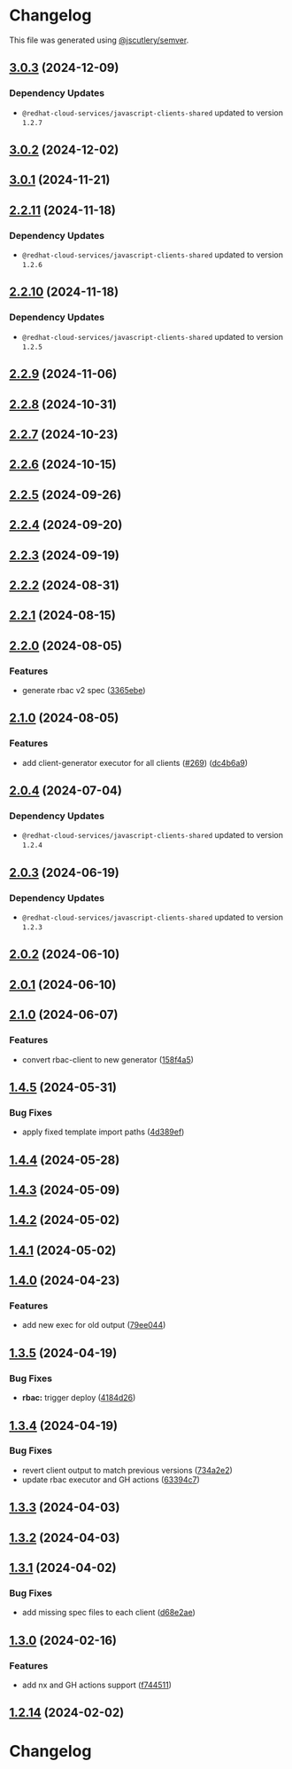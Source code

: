 # Changelog

This file was generated using [@jscutlery/semver](https://github.com/jscutlery/semver).

## [3.0.3](https://github.com/RedHatInsights/javascript-clients/compare/@redhat-cloud-services/rbac-client-3.0.2...@redhat-cloud-services/rbac-client-3.0.3) (2024-12-09)

### Dependency Updates

* `@redhat-cloud-services/javascript-clients-shared` updated to version `1.2.7`
## [3.0.2](https://github.com/RedHatInsights/javascript-clients/compare/@redhat-cloud-services/rbac-client-3.0.1...@redhat-cloud-services/rbac-client-3.0.2) (2024-12-02)

## [3.0.1](https://github.com/RedHatInsights/javascript-clients/compare/@redhat-cloud-services/rbac-client-3.0.0...@redhat-cloud-services/rbac-client-3.0.1) (2024-11-21)

## [2.2.11](https://github.com/RedHatInsights/javascript-clients/compare/@redhat-cloud-services/rbac-client-2.2.10...@redhat-cloud-services/rbac-client-2.2.11) (2024-11-18)

### Dependency Updates

* `@redhat-cloud-services/javascript-clients-shared` updated to version `1.2.6`
## [2.2.10](https://github.com/RedHatInsights/javascript-clients/compare/@redhat-cloud-services/rbac-client-2.2.9...@redhat-cloud-services/rbac-client-2.2.10) (2024-11-18)

### Dependency Updates

* `@redhat-cloud-services/javascript-clients-shared` updated to version `1.2.5`
## [2.2.9](https://github.com/RedHatInsights/javascript-clients/compare/@redhat-cloud-services/rbac-client-2.2.8...@redhat-cloud-services/rbac-client-2.2.9) (2024-11-06)

## [2.2.8](https://github.com/RedHatInsights/javascript-clients/compare/@redhat-cloud-services/rbac-client-2.2.7...@redhat-cloud-services/rbac-client-2.2.8) (2024-10-31)

## [2.2.7](https://github.com/RedHatInsights/javascript-clients/compare/@redhat-cloud-services/rbac-client-2.2.6...@redhat-cloud-services/rbac-client-2.2.7) (2024-10-23)

## [2.2.6](https://github.com/RedHatInsights/javascript-clients/compare/@redhat-cloud-services/rbac-client-2.2.5...@redhat-cloud-services/rbac-client-2.2.6) (2024-10-15)

## [2.2.5](https://github.com/RedHatInsights/javascript-clients/compare/@redhat-cloud-services/rbac-client-2.2.4...@redhat-cloud-services/rbac-client-2.2.5) (2024-09-26)

## [2.2.4](https://github.com/RedHatInsights/javascript-clients/compare/@redhat-cloud-services/rbac-client-2.2.3...@redhat-cloud-services/rbac-client-2.2.4) (2024-09-20)

## [2.2.3](https://github.com/RedHatInsights/javascript-clients/compare/@redhat-cloud-services/rbac-client-2.2.2...@redhat-cloud-services/rbac-client-2.2.3) (2024-09-19)

## [2.2.2](https://github.com/RedHatInsights/javascript-clients/compare/@redhat-cloud-services/rbac-client-2.2.1...@redhat-cloud-services/rbac-client-2.2.2) (2024-08-31)

## [2.2.1](https://github.com/RedHatInsights/javascript-clients/compare/@redhat-cloud-services/rbac-client-2.2.0...@redhat-cloud-services/rbac-client-2.2.1) (2024-08-15)

## [2.2.0](https://github.com/RedHatInsights/javascript-clients/compare/@redhat-cloud-services/rbac-client-2.1.0...@redhat-cloud-services/rbac-client-2.2.0) (2024-08-05)


### Features

* generate rbac v2 spec ([3365ebe](https://github.com/RedHatInsights/javascript-clients/commit/3365ebe812f8e942ce2dda41c95f9e7b10e16aae))

## [2.1.0](https://github.com/RedHatInsights/javascript-clients/compare/@redhat-cloud-services/rbac-client-2.0.4...@redhat-cloud-services/rbac-client-2.1.0) (2024-08-05)


### Features

* add client-generator executor for all clients ([#269](https://github.com/RedHatInsights/javascript-clients/issues/269)) ([dc4b6a9](https://github.com/RedHatInsights/javascript-clients/commit/dc4b6a91dd47e5407812157f0b8efde22eb22ef1))

## [2.0.4](https://github.com/RedHatInsights/javascript-clients/compare/@redhat-cloud-services/rbac-client-2.0.3...@redhat-cloud-services/rbac-client-2.0.4) (2024-07-04)

### Dependency Updates

* `@redhat-cloud-services/javascript-clients-shared` updated to version `1.2.4`
## [2.0.3](https://github.com/RedHatInsights/javascript-clients/compare/@redhat-cloud-services/rbac-client-2.0.2...@redhat-cloud-services/rbac-client-2.0.3) (2024-06-19)

### Dependency Updates

* `@redhat-cloud-services/javascript-clients-shared` updated to version `1.2.3`
## [2.0.2](https://github.com/RedHatInsights/javascript-clients/compare/@redhat-cloud-services/rbac-client-2.0.1...@redhat-cloud-services/rbac-client-2.0.2) (2024-06-10)

## [2.0.1](https://github.com/RedHatInsights/javascript-clients/compare/@redhat-cloud-services/rbac-client-2.0.0...@redhat-cloud-services/rbac-client-2.0.1) (2024-06-10)

## [2.1.0](https://github.com/RedHatInsights/javascript-clients/compare/@redhat-cloud-services/rbac-client-2.0.0...@redhat-cloud-services/rbac-client-2.1.0) (2024-06-07)


### Features

* convert rbac-client to new generator ([158f4a5](https://github.com/RedHatInsights/javascript-clients/commit/158f4a53bf23d9a7cd40a902df6a64cbfe37d7e0))

## [1.4.5](https://github.com/RedHatInsights/javascript-clients/compare/@redhat-cloud-services/rbac-client-1.4.4...@redhat-cloud-services/rbac-client-1.4.5) (2024-05-31)


### Bug Fixes

* apply fixed template import paths ([4d389ef](https://github.com/RedHatInsights/javascript-clients/commit/4d389ef15abf07a4ac24e6ff6656e39cb9789889))

## [1.4.4](https://github.com/RedHatInsights/javascript-clients/compare/@redhat-cloud-services/rbac-client-1.4.3...@redhat-cloud-services/rbac-client-1.4.4) (2024-05-28)

## [1.4.3](https://github.com/RedHatInsights/javascript-clients/compare/@redhat-cloud-services/rbac-client-1.4.2...@redhat-cloud-services/rbac-client-1.4.3) (2024-05-09)

## [1.4.2](https://github.com/RedHatInsights/javascript-clients/compare/@redhat-cloud-services/rbac-client-1.4.1...@redhat-cloud-services/rbac-client-1.4.2) (2024-05-02)

## [1.4.1](https://github.com/RedHatInsights/javascript-clients/compare/@redhat-cloud-services/rbac-client-1.4.0...@redhat-cloud-services/rbac-client-1.4.1) (2024-05-02)

## [1.4.0](https://github.com/RedHatInsights/javascript-clients/compare/@redhat-cloud-services/rbac-client-1.3.5...@redhat-cloud-services/rbac-client-1.4.0) (2024-04-23)


### Features

* add new exec for old output ([79ee044](https://github.com/RedHatInsights/javascript-clients/commit/79ee044c77d216c71a5040405017a0a1d422cf90))

## [1.3.5](https://github.com/RedHatInsights/javascript-clients/compare/@redhat-cloud-services/rbac-client-1.3.4...@redhat-cloud-services/rbac-client-1.3.5) (2024-04-19)


### Bug Fixes

* **rbac:** trigger deploy ([4184d26](https://github.com/RedHatInsights/javascript-clients/commit/4184d260415f9ff847db1305db1efdb6e2179fa5))

## [1.3.4](https://github.com/RedHatInsights/javascript-clients/compare/@redhat-cloud-services/rbac-client-1.3.3...@redhat-cloud-services/rbac-client-1.3.4) (2024-04-19)


### Bug Fixes

* revert client output to match previous versions ([734a2e2](https://github.com/RedHatInsights/javascript-clients/commit/734a2e22d1464892ca1fb3114b366435c90d1110))
* update rbac executor and GH actions ([63394c7](https://github.com/RedHatInsights/javascript-clients/commit/63394c7cb2042d834280580095be3ea98abaa29e))

## [1.3.3](https://github.com/RedHatInsights/javascript-clients/compare/@redhat-cloud-services/rbac-client-1.3.2...@redhat-cloud-services/rbac-client-1.3.3) (2024-04-03)

## [1.3.2](https://github.com/Hyperkid123/javascript-clients/compare/@redhat-cloud-services/rbac-client-1.3.1...@redhat-cloud-services/rbac-client-1.3.2) (2024-04-03)

## [1.3.1](https://github.com/RedHatInsights/javascript-clients/compare/@redhat-cloud-services/rbac-client-1.3.0...@redhat-cloud-services/rbac-client-1.3.1) (2024-04-02)


### Bug Fixes

* add missing spec files to each client ([d68e2ae](https://github.com/RedHatInsights/javascript-clients/commit/d68e2ae5d7d21f03cb60181c19ea12f18e9989b6))

## [1.3.0](https://github.com/RedHatInsights/javascript-clients/compare/@redhat-cloud-services/rbac-client-1.2.13...@redhat-cloud-services/rbac-client-1.3.0) (2024-02-16)


### Features

* add nx and GH actions support ([f744511](https://github.com/RedHatInsights/javascript-clients/commit/f744511308bf530dd53724792939e133c8d7cf22))

## [1.2.14](https://github.com/RedHatInsights/javascript-clients/compare/@redhat-cloud-services/rbac-client-1.2.13...@redhat-cloud-services/rbac-client-1.2.14) (2024-02-02)

# Changelog